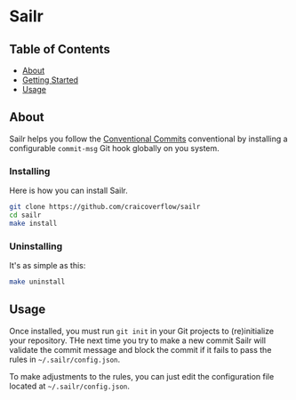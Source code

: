 # Sailr

## Table of Contents
+ [About](#about)
+ [Getting Started](#getting_started)
+ [Usage](#usage)

## About <a name = "about"></a>

Sailr helps you follow the [Conventional Commits](https://www.conventionalcommits.org) conventional by installing a configurable `commit-msg` Git hook globally on you system.

### Installing

Here is how you can install Sailr.

```sh
git clone https://github.com/craicoverflow/sailr
cd sailr
make install
```

### Uninstalling

It's as simple as this:

```sh
make uninstall
```

## Usage <a name = "usage"></a>

Once installed, you must run `git init` in your Git projects to (re)initialize your repository. THe next time you try to make a new commit Sailr will validate the commit message and block the commit if it fails to pass the rules in `~/.sailr/config.json`.

To make adjustments to the rules, you can just edit the configuration file located at `~/.sailr/config.json`.